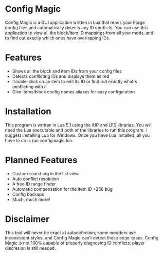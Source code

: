 Config Magic
============

Config Magic is a GUI application written in Lua that reads your Forge config files and automatically detects any ID conflicts. You can use this application to view all the block/item ID mappings from all your mods, and to find out exactly which ones have overlapping IDs.

Features
========

* Shows all the block and item IDs from your config files
* Detects conflicting IDs and displays them as red
* Double-click on an item to edit its ID or find out exactly what's conflicting with it
* Give items/block config names aliases for easy configuration

Installation
============

This program is written in Lua 5.1 using the IUP and LFS libraries. You will need the Lua executable and both of the libraries to run this program. I suggest installing Lua for Windows. Once you have Lua installed, all you have to do is run configmagic.lua.

Planned Features
================

* Custom searching in the list view
* Auto conflict resolution
* A free ID range finder
* Automatic compensation for the item ID +256 bug
* Config backups
* Much, much more!

Disclaimer
==========

This tool will never be exact at autodetection; some modders use inconsistent styles, and Config Magic can't detect these edge cases. Config Magic is not 100% capable of properly diagnosing ID conflicts; player discresion is still needed.